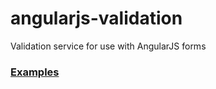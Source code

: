 # angularjs-validation

Validation service for use with AngularJS forms

### [Examples](http://mozey.co/angularjs-validation/)

